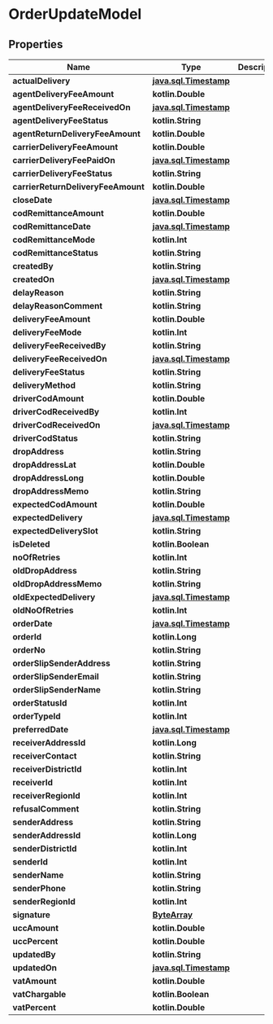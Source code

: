 
# OrderUpdateModel

## Properties
Name | Type | Description | Notes
------------ | ------------- | ------------- | -------------
**actualDelivery** | [**java.sql.Timestamp**](java.sql.Timestamp.md) |  |  [optional]
**agentDeliveryFeeAmount** | **kotlin.Double** |  |  [optional]
**agentDeliveryFeeReceivedOn** | [**java.sql.Timestamp**](java.sql.Timestamp.md) |  |  [optional]
**agentDeliveryFeeStatus** | **kotlin.String** |  |  [optional]
**agentReturnDeliveryFeeAmount** | **kotlin.Double** |  |  [optional]
**carrierDeliveryFeeAmount** | **kotlin.Double** |  |  [optional]
**carrierDeliveryFeePaidOn** | [**java.sql.Timestamp**](java.sql.Timestamp.md) |  |  [optional]
**carrierDeliveryFeeStatus** | **kotlin.String** |  |  [optional]
**carrierReturnDeliveryFeeAmount** | **kotlin.Double** |  |  [optional]
**closeDate** | [**java.sql.Timestamp**](java.sql.Timestamp.md) |  |  [optional]
**codRemittanceAmount** | **kotlin.Double** |  |  [optional]
**codRemittanceDate** | [**java.sql.Timestamp**](java.sql.Timestamp.md) |  |  [optional]
**codRemittanceMode** | **kotlin.Int** |  |  [optional]
**codRemittanceStatus** | **kotlin.String** |  |  [optional]
**createdBy** | **kotlin.String** |  |  [optional]
**createdOn** | [**java.sql.Timestamp**](java.sql.Timestamp.md) |  |  [optional]
**delayReason** | **kotlin.String** |  |  [optional]
**delayReasonComment** | **kotlin.String** |  |  [optional]
**deliveryFeeAmount** | **kotlin.Double** |  |  [optional]
**deliveryFeeMode** | **kotlin.Int** |  |  [optional]
**deliveryFeeReceivedBy** | **kotlin.String** |  |  [optional]
**deliveryFeeReceivedOn** | [**java.sql.Timestamp**](java.sql.Timestamp.md) |  |  [optional]
**deliveryFeeStatus** | **kotlin.String** |  |  [optional]
**deliveryMethod** | **kotlin.String** |  |  [optional]
**driverCodAmount** | **kotlin.Double** |  |  [optional]
**driverCodReceivedBy** | **kotlin.Int** |  |  [optional]
**driverCodReceivedOn** | [**java.sql.Timestamp**](java.sql.Timestamp.md) |  |  [optional]
**driverCodStatus** | **kotlin.String** |  |  [optional]
**dropAddress** | **kotlin.String** |  |  [optional]
**dropAddressLat** | **kotlin.Double** |  |  [optional]
**dropAddressLong** | **kotlin.Double** |  |  [optional]
**dropAddressMemo** | **kotlin.String** |  |  [optional]
**expectedCodAmount** | **kotlin.Double** |  |  [optional]
**expectedDelivery** | [**java.sql.Timestamp**](java.sql.Timestamp.md) |  |  [optional]
**expectedDeliverySlot** | **kotlin.String** |  |  [optional]
**isDeleted** | **kotlin.Boolean** |  |  [optional]
**noOfRetries** | **kotlin.Int** |  |  [optional]
**oldDropAddress** | **kotlin.String** |  |  [optional]
**oldDropAddressMemo** | **kotlin.String** |  |  [optional]
**oldExpectedDelivery** | [**java.sql.Timestamp**](java.sql.Timestamp.md) |  |  [optional]
**oldNoOfRetries** | **kotlin.Int** |  |  [optional]
**orderDate** | [**java.sql.Timestamp**](java.sql.Timestamp.md) |  |  [optional]
**orderId** | **kotlin.Long** |  |  [optional]
**orderNo** | **kotlin.String** |  |  [optional]
**orderSlipSenderAddress** | **kotlin.String** |  |  [optional]
**orderSlipSenderEmail** | **kotlin.String** |  |  [optional]
**orderSlipSenderName** | **kotlin.String** |  |  [optional]
**orderStatusId** | **kotlin.Int** |  |  [optional]
**orderTypeId** | **kotlin.Int** |  |  [optional]
**preferredDate** | [**java.sql.Timestamp**](java.sql.Timestamp.md) |  |  [optional]
**receiverAddressId** | **kotlin.Long** |  |  [optional]
**receiverContact** | **kotlin.String** |  |  [optional]
**receiverDistrictId** | **kotlin.Int** |  |  [optional]
**receiverId** | **kotlin.Int** |  |  [optional]
**receiverRegionId** | **kotlin.Int** |  |  [optional]
**refusalComment** | **kotlin.String** |  |  [optional]
**senderAddress** | **kotlin.String** |  |  [optional]
**senderAddressId** | **kotlin.Long** |  |  [optional]
**senderDistrictId** | **kotlin.Int** |  |  [optional]
**senderId** | **kotlin.Int** |  |  [optional]
**senderName** | **kotlin.String** |  |  [optional]
**senderPhone** | **kotlin.String** |  |  [optional]
**senderRegionId** | **kotlin.Int** |  |  [optional]
**signature** | [**ByteArray**](ByteArray.md) |  |  [optional]
**uccAmount** | **kotlin.Double** |  |  [optional]
**uccPercent** | **kotlin.Double** |  |  [optional]
**updatedBy** | **kotlin.String** |  |  [optional]
**updatedOn** | [**java.sql.Timestamp**](java.sql.Timestamp.md) |  |  [optional]
**vatAmount** | **kotlin.Double** |  |  [optional]
**vatChargable** | **kotlin.Boolean** |  |  [optional]
**vatPercent** | **kotlin.Double** |  |  [optional]



